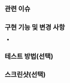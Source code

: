 ## 관련 이슈
<!-- 관련있는 이슈 번호(#000)을 적어주세요.
  해당 pull request merge와 함께 이슈를 닫으려면
  closed #Issue_number를 적어주세요 -->

## 구현 기능 및 변경 사항
<!-- 구현한 내용에 대해 설명해주세요 -->
- 

## 테스트 방법(선택)
<!-- 어느 브랜치인지 이동 / 어떤 동작을 하는지 테스트하는 방법을 설명해주세요 -->

## 스크린샷(선택)
